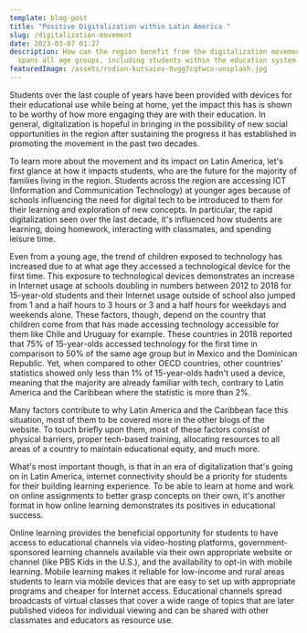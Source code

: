 ```yaml
---
template: blog-post
title: "Positive Digitalization within Latin America "
slug: /digitalization-movement
date: 2023-03-07 01:27
description: How can the region benefit from the digitalization movement that
  spans all age groups, including students within the education system
featuredImage: /assets/rodion-kutsaiev-0vgg7cqtwco-unsplash.jpg
---
```

Students over the last couple of years have been provided with devices for their educational use while being at home, yet the impact this has is shown to be worthy of how more engaging they are with their education. In general, digitalization is hopeful in bringing in the possibility of new social opportunities in the region after sustaining the progress it has established in promoting the movement in the past two decades.

To learn more about the movement and its impact on Latin America, let's first glance at how it impacts students, who are the future for the majority of families living in the region. Students across the region are accessing ICT (Information and Communication Technology) at younger ages because of schools influencing the need for digital tech to be introduced to them for their learning and exploration of new concepts. In particular, the rapid digitalization seen over the last decade, it's influenced how students are learning, doing homework, interacting with classmates, and spending leisure time.

Even from a young age, the trend of children exposed to technology has increased due to at what age they accessed a technological device for the first time. This exposure to technological devices demonstrates an increase in Internet usage at schools doubling in numbers between 2012 to 2018 for 15-year-old students and their Internet usage outside of school also jumped from 1 and a half hours to 3 hours or 3 and a half hours for weekdays and weekends alone. These factors, though, depend on the country that children come from that has made accessing technology accessible for them like Chile and Uruguay for example. These countries in 2018 reported that 75% of 15-year-olds accessed technology for the first time in comparison to 50% of the same age group but in Mexico and the Dominican Republic. Yet, when compared to other OECD countries, other countries' statistics showed only less than 1% of 15-year-olds hadn't used a device, meaning that the majority are already familiar with tech, contrary to Latin America and the Caribbean where the statistic is more than 2%. 

Many factors contribute to why Latin America and the Caribbean face this situation, most of them to be covered more in the other blogs of the website. To touch briefly upon them, most of these factors consist of physical barriers, proper tech-based training, allocating resources to all areas of a country to maintain educational equity, and much more. 

What's most important though, is that in an era of digitalization that's going on in Latin America, internet connectivity should be a priority for students for their building learning experience. To be able to learn at home and work on online assignments to better grasp concepts on their own, it's another format in how online learning demonstrates its positives in educational success.

Online learning provides the beneficial opportunity for students to have access to educational channels via video-hosting platforms, government-sponsored learning channels available via their own appropriate website or channel (like PBS Kids in the U.S.), and the availability to opt-in with mobile learning. Mobile learning makes it reliable for low-income and rural areas students to learn via mobile devices that are easy to set up with appropriate programs and cheaper for Internet access. Educational channels spread broadcasts of virtual classes that cover a wide range of topics that are later published videos for individual viewing and can be shared with other classmates and educators as resource use.